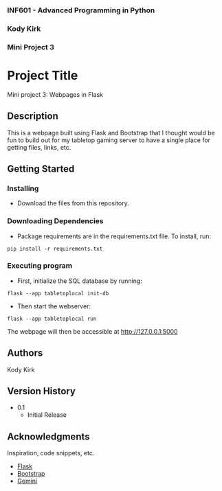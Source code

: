### INF601 - Advanced Programming in Python
### Kody Kirk
### Mini Project 3
 
 
# Project Title
 
Mini project 3: Webpages in Flask

## Description
 
This is a webpage built using Flask and Bootstrap that I thought would be fun to build out for my tabletop gaming server to have a single place for getting files, links, etc.

## Getting Started

### Installing
 
* Download the files from this repository.

### Downloading Dependencies
 
* Package requirements are in the requirements.txt file. To install, run:
```
pip install -r requirements.txt
``` 
### Executing program

* First, initialize the SQL database by running:
```
flask --app tabletoplocal init-db
```
* Then start the webserver:
```
flask --app tabletoplocal run
```
The webpage will then be accessible at http://127.0.0.1:5000

## Authors
 
Kody Kirk

## Version History

* 0.1
    * Initial Release
 
## Acknowledgments
 
Inspiration, code snippets, etc.
* [Flask](https://flask.palletsprojects.com/en/stable/)
* [Bootstrap](https://getbootstrap.com/docs/5.3/getting-started/introduction/)
* [Gemini](https://gemini.google.com/)
